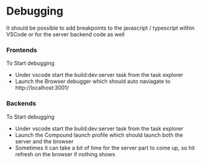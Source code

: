 # Debugging

It should be possible to add breakpoints to the javascript / typescript within VSCode or for the server backend code as well

### Frontends

To Start debugging

  * Under vscode start the build:dev:server task from the task explorer
  * Launch the Browser debugger which should auto naviagate to http://localhost:3001/

### Backends

To Start debugging

  * Under vscode start the build:dev:server task from the task explorer
  * Launch the Compound launch profile which should launch both the server and the browser
  * Sometimes it can take a bit of time for the server part to come up, so hit refresh on the browser if nothing shows
